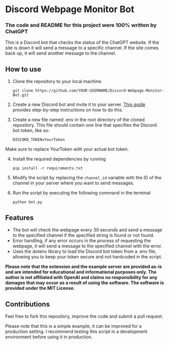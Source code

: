 # Discord Webpage Monitor Bot

### **The code and README for this project were 100% written by ChatGPT**

This is a Discord bot that checks the status of the ChatGPT website. If the site is down it will send a message to a specific channel. If the site comes back up, it will send another message to the channel.

## How to use

1. Clone the repository to your local machine.

    ``git clone https://github.com/YOUR-USERNAME/Discord-Webpage-Monitor-Bot.git``

2. Create a new Discord bot and invite it to your server. [This guide](https://discordpy.readthedocs.io/en/latest/discord.html) provides step-by-step instructions on how to do this.

3. Create a new file named .env in the root directory of the cloned repository. This file should contain one line that specifies the Discord bot token, like so:

    ``DISCORD_TOKEN=YourToken``

Make sure to replace YourToken with your actual bot token.

4. Install the required dependencies by running

    ``pip install -r requirements.txt``

5. Modify the script by replacing the `channel_id` variable with the ID of the channel in your server where you want to send messages.

6. Run the script by executing the following command in the terminal

    ``python bot.py``

## Features

* The bot will check the webpage every 30 seconds and send a message to the specified channel if the specified string is found or not found.
* Error handling, if any error occurs in the process of requesting the webpage, it will send a message to the specified channel with the error.
* Uses the dotenv library to load the Discord bot token from a .env file, allowing you to keep your token secure and not hardcoded in the script.

**Please note that the extension and the example server are provided as-is and are intended for educational and informational purposes only. The author is not affiliated with OpenAI and claims no responsibility for any damages that may occur as a result of using the software. The software is provided under the MIT License.**

## Contributions

Feel free to fork this repository, improve the code and submit a pull request.

Please note that this is a simple example, it can be improved for a production setting. I recommend testing this script in a development environment before using it in production.